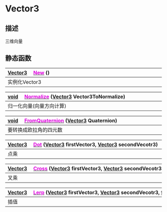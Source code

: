 # Vector3

## 描述

三维向量

## 静态函数

|<div style="width:700px">[Vector3](/Api/DataType/Vector3.md) &emsp;[<font color="dd00dd">New</font>](/Api/DataType/Vector3_F/New.md) ()</div>|
|:---|
|实例化Vector3|

|<div style="width:700px">[void](/Api/DataType/Void.md) &emsp;[<font color="dd00dd">Normalize</font>](/Api/DataType/Vector3_F/Normalize.md) ([Vector3](/Api/DataType/Vector3.md) Vector3ToNormalize)</div>|
|:---|
|归一化向量(向量方向计算)|

|<div style="width:700px">[void](/Api/DataType/Void.md) &emsp;[<font color="dd00dd">FromQuaternion</font>](/Api/DataType/Vector3_F/FromQuaternion.md) ([Vector3](/Api/DataType/Vector3.md) Quaternion)</div>|
|:---|
|要转换成欧拉角的四元数|

|<div style="width:700px">[Vector3](/Api/DataType/Vector3.md) &emsp;[<font color="dd00dd">Dot</font>](/Api/DataType/Vector3_F/Dot.md) ([Vector3](/Api/DataType/Vector3.md) firstVector3, [Vector3](/Api/DataType/Vector3.md) secondVecotr3)</div>|
|:---|
|点乘|

|<div style="width:700px">[Vector3](/Api/DataType/Vector3.md) &emsp;[<font color="dd00dd">Cross</font>](/Api/DataType/Vector3_F/Cross.md) ([Vector3](/Api/DataType/Vector3.md) firstVector3, [Vector3](/Api/DataType/Vector3.md) secondVecotr3)</div>|
|:---|
|叉乘|

|<div style="width:700px">[Vector3](/Api/DataType/Vector3.md) &emsp;[<font color="dd00dd">Lerp</font>](/Api/DataType/Vector3_F/Lerp.md) ([Vector3](/Api/DataType/Vector3.md) firstVector3, [Vector3](/Api/DataType/Vector3.md) secondVecotr3, [float](/Api/DataType/Number.md) ratio)</div>|
|:---|
|插值|

